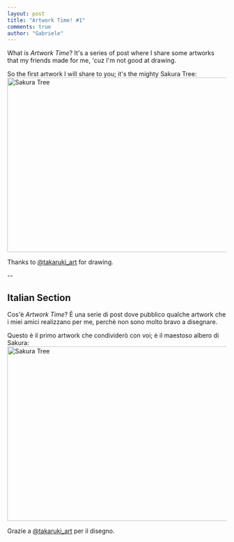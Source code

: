 ```yaml
---
layout: post
title: "Artwork Time! #1"
comments: true
author: "Gabriele"
---
```

What is *Artwork Time*? It's a series of post where I share some
artworks that my friends made for me, 'cuz I'm not good at drawing.

So the first artwork I will share to you; it's the mighty Sakura Tree:
<img class="post-responsive-image" src="https://gabryon.gitlab.io/lightpinkblog/assets/artworks/artwork1.jpg" width="600" height="400" alt="Sakura Tree">

Thanks to [@takaruki_art](https://instagram.com/takaruki_art) for drawing. 

--

## Italian Section
Cos'&egrave; *Artwork Time*? &Egrave; una serie di post dove pubblico
qualche artwork che i miei amici realizzano per me, perch&egrave; non sono molto
bravo a disegnare.

Questo &egrave; il primo artwork che condivider&ograve; con voi; &egrave; il maestoso albero di Sakura:
<img class="post-responsive-image" src="https://gabryon.gitlab.io/lightpinkblog/assets/artworks/artwork1.jpg"  width="600" height="400" alt="Sakura Tree">

Grazie a [@takaruki_art](https://instagram.com/takaruki_art) per il disegno.
